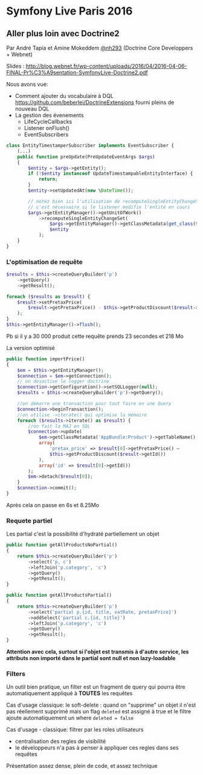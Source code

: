 # Symfony Live Paris 2016

## Aller plus loin avec Doctrine2
Par André Tapia et Amine Mokeddem [@nh293](https://twitter.com/nh293) (Doctrine Core Developpers + Webnet)

Slides : http://blog.webnet.fr/wp-content/uploads/2016/04/2016-04-06-FINAL-Pr%C3%A9sentation-SymfonyLive-Doctrine2.pdf

Nous avons vue:
  * Comment ajouter du vocabulaire à DQL https://github.com/beberlei/DoctrineExtensions fourni pleins de nouveau DQL
  * La gestion des évenements
    * LifeCycleCallbacks
    * Listener onFlush()
    * EventSubscribers

```php
class EntityTimestamperSubscriber implements EventSubscriber {
    (...)
    public function preUpdate(PreUpdateEventArgs $args)
    {
        $entity = $args->getEntity();
        if (!$entity instanceof UpdateTimestampableEntityInterface) {
            return;
        }
        $entity->setUpdatedAt(new \DateTime());

        // notez bien ici l'utilisation de recomputeSingleEntityChangeSet
        // c'est nécessaire si le listener modifie l'entité en cours
        $args->getEntityManager()->getUnitOfWork()
            ->recomputeSingleEntityChangeSet(
                $args->getEntityManager()->getClassMetadata(get_class($entity)),
                $entity
            );
    }
}
```

### L'optimisation de requête

```php
$results = $this->createQueryBuilder('p')
    ->getQuery()
    ->getResult();

foreach ($results as $result) {
    $result->setPretaxPrice(
        $result->getPretaxPrice() - $this->getProductDiscount($result->getId())
    );
}
$this->getEntityManager()->flush();
```

Pb si il y a 30 000 produit cette requête prends 23 secondes et 218 Mo

La version optimisé

```php
public function importPrice()
{
    $em = $this->getEntityManager();
    $connection = $em->getConnection();
    // on desactive le logger doctrine
    $connection->getConfiguration()->setSQLLogger(null);
    $results = $this->createQueryBuilder('p')->getQuery();

    //on démarre une transaction pour tout faire en une Query
    $connection->beginTransaction();
    //on utilise ->iterate() qui optimise la mémoire
    foreach ($results->iterate() as $result) {
        //on fait la MAJ en SQL
        $connection->update(
            $em->getClassMetadata('AppBundle:Product')->getTableName(),
            array(
                'pretax_price' => $result[0]->getPretaxPrice() –
                $this->getProductDiscount($result->getId())
            ),
            array('id' => $result[0]->getId())
        );
        $em->detach($result[0]);
    }
    $connection->commit();
}
```
Après cela on passe en 6s et 8.25Mo

### Requete partiel

Les partial c'est la possibilité d'hydraté partiellement un objet

```php
public function getAllProductsNoPartial()
{
    return $this->createQueryBuilder('p')
        ->select('p, c')
        ->leftJoin('p.category', 'c')
        ->getQuery()
        ->getResult();
}
```

```php
public function getAllProductsPartial()
{
    return $this->createQueryBuilder('p')
        ->select('partial p.{id, title, vatRate, pretaxPrice}')
        ->addSelect('partial c.{id, title}')
        ->leftJoin('p.category', 'c')
        ->getQuery()
        ->getResult();
}
```

**Attention avec cela, surtout si l'objet est transmis à d'autre service,
les attributs non importé dans le partial sont null et non lazy-loadable**

### Filters

Un outil bien pratique, un filter est un fragment de query qui pourra être automatiquement
appliqué à **TOUTES** les requêtes

Cas d'usage classique: le soft-delete : quand on "supprime" un objet il n'est pas
réellement supprimé mais un flag `deleted` est assigné à true et le filtre ajoute
automatiquement un where `deleted = false`

Cas d'usage - classique: filtrer par les roles utilisateurs
  * centralisation des regles de visibilité
  * le développeurs n'a pas à penser à appliquer ces regles dans ses requêtes


Présentation assez dense, plein de code, et assez technique
